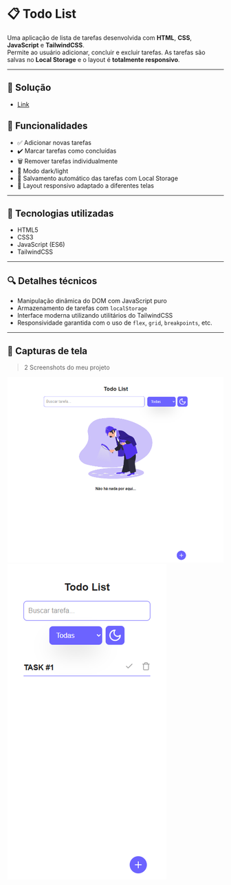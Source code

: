 # 📋 Todo List

Uma aplicação de lista de tarefas desenvolvida com **HTML**, **CSS**, **JavaScript** e **TailwindCSS**.  
Permite ao usuário adicionar, concluir e excluir tarefas. As tarefas são salvas no **Local Storage** e o layout é **totalmente responsivo**.

---

## 🔧 Solução

- [Link](https://todo-list-simao.vercel.app/)

## 🚀 Funcionalidades

- ✅ Adicionar novas tarefas  
- ✔️ Marcar tarefas como concluídas  
- 🗑️ Remover tarefas individualmente
- 🌙 Modo dark/light
- 💾 Salvamento automático das tarefas com Local Storage  
- 📱 Layout responsivo adaptado a diferentes telas  

---

## 🧰 Tecnologias utilizadas

- HTML5  
- CSS3  
- JavaScript (ES6)  
- TailwindCSS  

---

## 🔍 Detalhes técnicos

- Manipulação dinâmica do DOM com JavaScript puro  
- Armazenamento de tarefas com `localStorage`  
- Interface moderna utilizando utilitários do TailwindCSS  
- Responsividade garantida com o uso de `flex`, `grid`, `breakpoints`, etc.

---

## 📸 Capturas de tela

> 2 Screenshots do meu projeto

![Todo List - Tela Principal](./images/screenshot-desktop.png)
![Versão Mobile](./images/screenshot-mobile.png)
